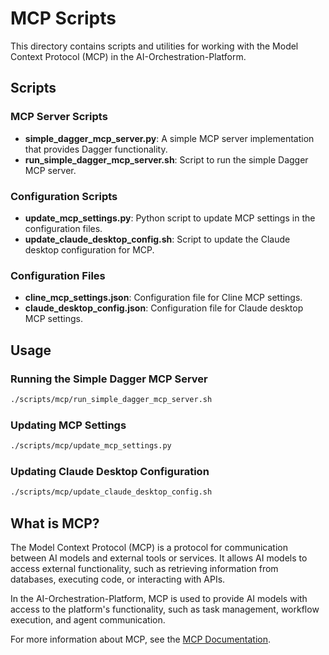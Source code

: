 # MCP Scripts

This directory contains scripts and utilities for working with the Model Context Protocol (MCP) in the AI-Orchestration-Platform.

## Scripts

### MCP Server Scripts

- **simple_dagger_mcp_server.py**: A simple MCP server implementation that provides Dagger functionality.
- **run_simple_dagger_mcp_server.sh**: Script to run the simple Dagger MCP server.

### Configuration Scripts

- **update_mcp_settings.py**: Python script to update MCP settings in the configuration files.
- **update_claude_desktop_config.sh**: Script to update the Claude desktop configuration for MCP.

### Configuration Files

- **cline_mcp_settings.json**: Configuration file for Cline MCP settings.
- **claude_desktop_config.json**: Configuration file for Claude desktop MCP settings.

## Usage

### Running the Simple Dagger MCP Server

```bash
./scripts/mcp/run_simple_dagger_mcp_server.sh
```

### Updating MCP Settings

```bash
./scripts/mcp/update_mcp_settings.py
```

### Updating Claude Desktop Configuration

```bash
./scripts/mcp/update_claude_desktop_config.sh
```

## What is MCP?

The Model Context Protocol (MCP) is a protocol for communication between AI models and external tools or services. It allows AI models to access external functionality, such as retrieving information from databases, executing code, or interacting with APIs.

In the AI-Orchestration-Platform, MCP is used to provide AI models with access to the platform's functionality, such as task management, workflow execution, and agent communication.

For more information about MCP, see the [MCP Documentation](https://github.com/modelcontextprotocol/mcp).
